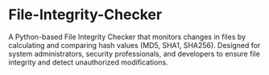 # File-Integrity-Checker
A Python-based File Integrity Checker that monitors changes in files by calculating and comparing hash values (MD5, SHA1, SHA256). Designed for system administrators, security professionals, and developers to ensure file integrity and detect unauthorized modifications.
